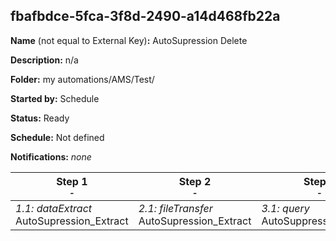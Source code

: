 ## fbafbdce-5fca-3f8d-2490-a14d468fb22a

**Name** (not equal to External Key)**:** AutoSupression Delete

**Description:** n/a

**Folder:** my automations/AMS/Test/

**Started by:** Schedule

**Status:** Ready

**Schedule:** Not defined

**Notifications:** _none_


| Step 1<br>_<small>-</small>_ | Step 2<br>_<small>-</small>_ | Step 3<br>_<small>-</small>_ | Step 4<br>_<small>-</small>_ |
| --- | --- | --- | --- |
| _1.1: dataExtract_<br>AutoSupression_Extract | _2.1: fileTransfer_<br>AutoSupression_Extract | _3.1: query_<br>AutoSuppression_Delete | _4.1: importFile_<br>Import_Autosuppression |
